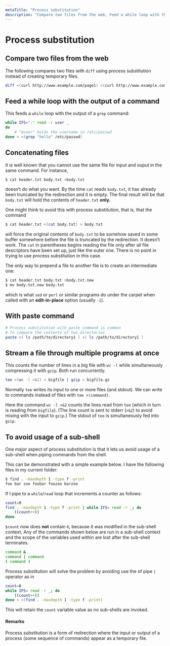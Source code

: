 ```yaml
---
metaTitle: "Process substitution"
description: "Compare two files from the web, Feed a while loop with the output of a command, Concatenating files, With paste command, Stream a file through multiple programs at once, To avoid usage of a sub-shell"
---
```


# Process substitution




## Compare two files from the web


The following compares two files with `diff` using process substitution instead of creating temporary files.

```bash
diff <(curl http://www.example.com/page1) <(curl http://www.example.com/page2)

```



## Feed a while loop with the output of a command


This feeds a `while` loop with the output of a `grep` command:

```bash
while IFS=":" read -r user _
do
    # "$user" holds the username in /etc/passwd
done < <(grep "hello" /etc/passwd)

```



## Concatenating files


It is well known that you cannot use the same file for input and ouput in the same command. For instance,

```bash
$ cat header.txt body.txt >body.txt

```

doesn’t do what you want. By the time `cat` reads `body.txt`, it has already been truncated by the redirection and it is empty. The final result will be that `body.txt` will hold the contents of `header.txt` **only.**

One might think to avoid this with process substitution, that is, that the command

```bash
$ cat header.txt <(cat body.txt) > body.txt

```

will force the original contents of `body.txt` to be somehow saved in some buffer somewhere before the file is truncated by the redirection. It doesn’t work. The `cat` in parentheses begins reading the file only after all file descriptors have been set up, just like the outer one. There is no point in trying to use process substitution in this case.

The only way to prepend a file to another file is to create an intermediate one:

```bash
$ cat header.txt body.txt >body.txt.new
$ mv body.txt.new body.txt

```

which is what `sed` or `perl` or similar programs do under the carpet when called with an **edit-in-place** option (usually `-i`).



## With paste command


```bash
# Process substitution with paste command is common
# To compare the contents of two directories
paste <( ls /path/to/directory1 ) <( ls /path/to/directory1 )

```



## Stream a file through multiple programs at once


This counts the number of lines in a big file with `wc -l` while simultaneously compressing it with `gzip`.  Both run concurrently.

```bash
tee >(wc -l >&2) < bigfile | gzip > bigfile.gz

```

Normally `tee` writes its input to one or more files (and stdout).  We can write to commands instead of files with `tee >(command)`.

Here the command `wc -l >&2` counts the lines read from `tee` (which in turn is reading from `bigfile`).  (The line count is sent to stderr (`>&2`) to avoid mixing with the input to `gzip`.)  The stdout of `tee` is simultaneously fed into `gzip`.



## To avoid usage of a sub-shell


One major aspect of process substitution is that it lets us avoid usage of a sub-shell when piping commands from the shell.

This can be demonstrated with a simple example below. I have the following files in my current folder:

```bash
$ find . -maxdepth 1 -type f -print
foo bar zoo foobar foozoo barzoo 

```

If I pipe to a `while`/`read` loop that increments a counter as follows:

```bash
count=0
find . -maxdepth 1 -type f -print | while IFS= read -r _; do
    ((count++))
done

```

`$count` now does **not** contain `6`, because it was modified in the sub-shell context. Any of the commands shown below are run in a sub-shell context and the scope of the variables used within are lost after the sub-shell terminates.

```bash
command &
command | command 
( command )

```

Process substitution will solve the problem by avoiding use the of pipe `|` operator as in

```bash
count=0
while IFS= read -r _; do
    ((count++))
done < <(find . -maxdepth 1 -type f -print)

```

This will retain the `count` variable value as no sub-shells are invoked.



#### Remarks


Process substitution is a form of redirection where the input or output of a process (some sequence of commands) appear as a temporary file.

